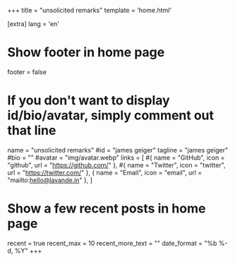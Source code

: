 +++
title = "unsolicited remarks"
template = 'home.html'

[extra]
lang = 'en'

# Show footer in home page
footer = false

# If you don't want to display id/bio/avatar, simply comment out that line
name = "unsolicited remarks"
#id = "james geiger"
tagline = "james geiger"
#bio = ""
#avatar = "img/avatar.webp"
links = [
    #{ name = "GitHub", icon = "github", url = "https://github.com/<your-username>" },
    #{ name = "Twitter", icon = "twitter", url = "https://twitter.com/<your-username>" },
    { name = "Email", icon = "email", url = "mailto:hello@lavande.in" },
]

# Show a few recent posts in home page
recent = true
recent_max = 10
recent_more_text = ""
date_format = "%b %-d, %Y"
+++
